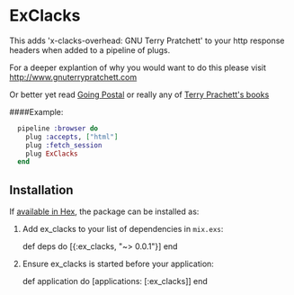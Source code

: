 # ExClacks
This adds 'x-clacks-overhead: GNU Terry Pratchett' to your http response headers when added to a pipeline of plugs.

For a deeper explantion of why you would want to do this please visit http://www.gnuterrypratchett.com

Or better yet read [Going Postal](http://www.goodreads.com/book/show/64222.Going_Postal) or really any of [Terry Prachett's books](http://www.goodreads.com/author/show/1654.Terry_Pratchett)

####Example:
```elixir
  pipeline :browser do
    plug :accepts, ["html"]
    plug :fetch_session
    plug ExClacks
  end
```

## Installation

If [available in Hex](https://hex.pm/docs/publish), the package can be installed as:

  1. Add ex_clacks to your list of dependencies in `mix.exs`:

        def deps do
          [{:ex_clacks, "~> 0.0.1"}]
        end

  2. Ensure ex_clacks is started before your application:

        def application do
          [applications: [:ex_clacks]]
        end
